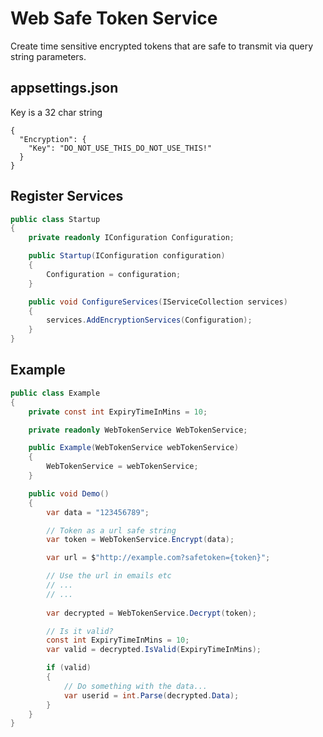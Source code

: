 # Web Safe Token Service
Create time sensitive encrypted tokens that are safe to transmit via query string parameters.

## appsettings.json
Key is a 32 char string
```
{
  "Encryption": {
    "Key": "DO_NOT_USE_THIS_DO_NOT_USE_THIS!" 
  }
}
```

## Register Services
```csharp
public class Startup
{
    private readonly IConfiguration Configuration;

    public Startup(IConfiguration configuration)
    {
        Configuration = configuration;
    }

    public void ConfigureServices(IServiceCollection services)
    {
        services.AddEncryptionServices(Configuration);
    }
}
```

## Example

```csharp
public class Example
{
    private const int ExpiryTimeInMins = 10;

    private readonly WebTokenService WebTokenService;

    public Example(WebTokenService webTokenService)
    {
        WebTokenService = webTokenService;
    }

    public void Demo()
    {
        var data = "123456789";

        // Token as a url safe string
        var token = WebTokenService.Encrypt(data);

        var url = $"http://example.com?safetoken={token}";

        // Use the url in emails etc
        // ...
        // ...
 
        var decrypted = WebTokenService.Decrypt(token);

        // Is it valid?
        const int ExpiryTimeInMins = 10;
        var valid = decrypted.IsValid(ExpiryTimeInMins);

        if (valid)
        {
            // Do something with the data...
            var userid = int.Parse(decrypted.Data);
        }
    }
}
```
